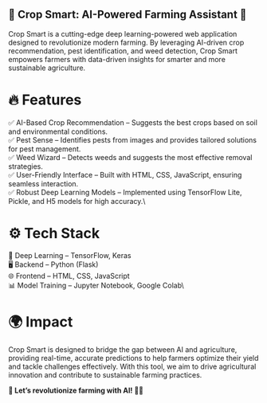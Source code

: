 ## 🌱 Crop Smart: AI-Powered Farming Assistant 🚀
Crop Smart is a cutting-edge deep learning-powered web application designed to revolutionize modern farming. By leveraging AI-driven crop recommendation, pest identification, and weed detection, Crop Smart empowers farmers with data-driven insights for smarter and more sustainable agriculture.


# 🔥 Features
✅ AI-Based Crop Recommendation – Suggests the best crops based on soil and environmental conditions.\
✅ Pest Sense – Identifies pests from images and provides tailored solutions for pest management.\
✅ Weed Wizard – Detects weeds and suggests the most effective removal strategies.\
✅ User-Friendly Interface – Built with HTML, CSS, JavaScript, ensuring seamless interaction.\
✅ Robust Deep Learning Models – Implemented using TensorFlow Lite, Pickle, and H5 models for high accuracy.\


# ⚙️ Tech Stack
🚀 Deep Learning – TensorFlow, Keras\
🖥 Backend – Python (Flask)\
🌐 Frontend – HTML, CSS, JavaScript\
📊 Model Training – Jupyter Notebook, Google Colab\

# 🌍 Impact
Crop Smart is designed to bridge the gap between AI and agriculture, providing real-time, accurate predictions to help farmers optimize their yield and tackle challenges effectively. With this tool, we aim to drive agricultural innovation and contribute to sustainable farming practices.

**🚀 Let’s revolutionize farming with AI! 🌿💡**
